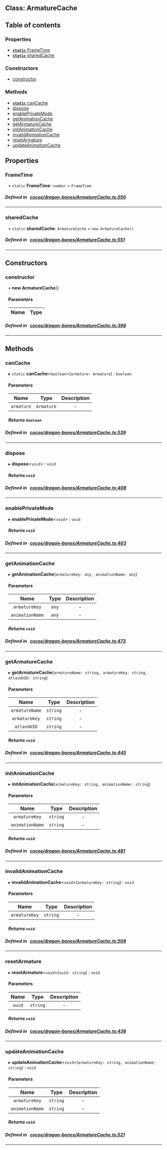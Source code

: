 
## Class: ArmatureCache





<div class="table-of-content">
<h2>Table of contents</h2>


### Properties

- [ **`static`**  FrameTime](#FrameTime)
- [ **`static`**  sharedCache](#sharedCache)

### Constructors

- [ constructor](#constructor)

### Methods

- [ **`static`**  canCache](#canCache)
- [ dispose](#dispose)
- [ enablePrivateMode](#enablePrivateMode)
- [ getAnimationCache](#getAnimationCache)
- [ getArmatureCache](#getArmatureCache)
- [ initAnimationCache](#initAnimationCache)
- [ invalidAnimationCache](#invalidAnimationCache)
- [ resetArmature](#resetArmature)
- [ updateAnimationCache](#updateAnimationCache)
</div>

## Properties


### FrameTime
<div style="margin-left: 10px;">




• `static` **FrameTime**:
`number`  = `FrameTime`
</div>

##### Defined in &nbsp;   [cocos/dragon-bones/ArmatureCache.ts:550](https://github.com/cocos-creator/engine/blob/c7bf6b8a9/cocos/dragon-bones/ArmatureCache.ts#L550)&nbsp;


___


### sharedCache
<div style="margin-left: 10px;">




• `static` **sharedCache**:
`ArmatureCache`  = `new ArmatureCache()`
</div>

##### Defined in &nbsp;   [cocos/dragon-bones/ArmatureCache.ts:551](https://github.com/cocos-creator/engine/blob/c7bf6b8a9/cocos/dragon-bones/ArmatureCache.ts#L551)&nbsp;


___

<!---->
## Constructors


### constructor
<div style="margin-left: 10px;">

• **new ArmatureCache**()

#### Parameters

| Name | Type |
| :------ | :------ |
</div>

##### Defined in &nbsp;   [cocos/dragon-bones/ArmatureCache.ts:398](https://github.com/cocos-creator/engine/blob/c7bf6b8a9/cocos/dragon-bones/ArmatureCache.ts#L398)&nbsp;


---

<!---->
## Methods

### canCache

<div style="margin-left: 10px;">

▸ `static`  **canCache**<`boolean`\>(`armature: Armature`) : `boolean`



#### Parameters

| Name | Type | Description |
| :------: | :------: | :------: |
| `armature` | `Armature` | - |


##### Returns `boolean`
</div>

##### Defined in &nbsp;   [cocos/dragon-bones/ArmatureCache.ts:539](https://github.com/cocos-creator/engine/blob/c7bf6b8a9/cocos/dragon-bones/ArmatureCache.ts#L539)&nbsp;
___
### dispose

<div style="margin-left: 10px;">

▸   **dispose**<`void`\> : `void`




##### Returns `void`
</div>

##### Defined in &nbsp;   [cocos/dragon-bones/ArmatureCache.ts:408](https://github.com/cocos-creator/engine/blob/c7bf6b8a9/cocos/dragon-bones/ArmatureCache.ts#L408)&nbsp;
___
### enablePrivateMode

<div style="margin-left: 10px;">

▸   **enablePrivateMode**<`void`\> : `void`




##### Returns `void`
</div>

##### Defined in &nbsp;   [cocos/dragon-bones/ArmatureCache.ts:403](https://github.com/cocos-creator/engine/blob/c7bf6b8a9/cocos/dragon-bones/ArmatureCache.ts#L403)&nbsp;
___
### getAnimationCache

<div style="margin-left: 10px;">

▸   **getAnimationCache**(`armatureKey: any, animationName: any`)



#### Parameters

| Name | Type | Description |
| :------: | :------: | :------: |
| `armatureKey` | `any` | - |
| `animationName` | `any` | - |


##### Returns `void`
</div>

##### Defined in &nbsp;   [cocos/dragon-bones/ArmatureCache.ts:473](https://github.com/cocos-creator/engine/blob/c7bf6b8a9/cocos/dragon-bones/ArmatureCache.ts#L473)&nbsp;
___
### getArmatureCache

<div style="margin-left: 10px;">

▸   **getArmatureCache**(`armatureName: string, armatureKey: string, atlasUUID: string`)



#### Parameters

| Name | Type | Description |
| :------: | :------: | :------: |
| `armatureName` | `string` | - |
| `armatureKey` | `string` | - |
| `atlasUUID` | `string` | - |


##### Returns `void`
</div>

##### Defined in &nbsp;   [cocos/dragon-bones/ArmatureCache.ts:445](https://github.com/cocos-creator/engine/blob/c7bf6b8a9/cocos/dragon-bones/ArmatureCache.ts#L445)&nbsp;
___
### initAnimationCache

<div style="margin-left: 10px;">

▸   **initAnimationCache**(`armatureKey: string, animationName: string`)



#### Parameters

| Name | Type | Description |
| :------: | :------: | :------: |
| `armatureKey` | `string` | - |
| `animationName` | `string` | - |


##### Returns `void`
</div>

##### Defined in &nbsp;   [cocos/dragon-bones/ArmatureCache.ts:481](https://github.com/cocos-creator/engine/blob/c7bf6b8a9/cocos/dragon-bones/ArmatureCache.ts#L481)&nbsp;
___
### invalidAnimationCache

<div style="margin-left: 10px;">

▸   **invalidAnimationCache**<`void`\>(`armatureKey: string`) : `void`



#### Parameters

| Name | Type | Description |
| :------: | :------: | :------: |
| `armatureKey` | `string` | - |


##### Returns `void`
</div>

##### Defined in &nbsp;   [cocos/dragon-bones/ArmatureCache.ts:509](https://github.com/cocos-creator/engine/blob/c7bf6b8a9/cocos/dragon-bones/ArmatureCache.ts#L509)&nbsp;
___
### resetArmature

<div style="margin-left: 10px;">

▸   **resetArmature**<`void`\>(`uuid: string`) : `void`



#### Parameters

| Name | Type | Description |
| :------: | :------: | :------: |
| `uuid` | `string` | - |


##### Returns `void`
</div>

##### Defined in &nbsp;   [cocos/dragon-bones/ArmatureCache.ts:438](https://github.com/cocos-creator/engine/blob/c7bf6b8a9/cocos/dragon-bones/ArmatureCache.ts#L438)&nbsp;
___
### updateAnimationCache

<div style="margin-left: 10px;">

▸   **updateAnimationCache**<`void`\>(`armatureKey: string, animationName: string`) : `void`



#### Parameters

| Name | Type | Description |
| :------: | :------: | :------: |
| `armatureKey` | `string` | - |
| `animationName` | `string` | - |


##### Returns `void`
</div>

##### Defined in &nbsp;   [cocos/dragon-bones/ArmatureCache.ts:521](https://github.com/cocos-creator/engine/blob/c7bf6b8a9/cocos/dragon-bones/ArmatureCache.ts#L521)&nbsp;
___
<!---->



